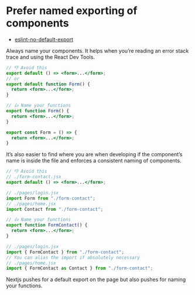 # Prefer named exporting of components

- [eslint-no-default-export](https://github.com/import-js/eslint-plugin-import/blob/main/docs/rules/no-default-export.md)

Always name your components. It helps when you’re reading an error stack trace and using the React Dev Tools.

```jsx
// 👎 Avoid this
export default () => <form>...</form>;
// or
export default function Form() {
  return <form>...</form>;
}

// 👍 Name your functions
export function Form() {
  return <form>...</form>;
}

export const Form = () => {
  return <form>...</form>;
}
```

It’s also easier to find where you are when developing if the component’s name is inside the file and enforces a consistent naming of components.

```jsx
// 👎 Avoid this
// ./form-contact.jsx
export default () => <form>...</form>;

// ./pages/login.jsx
import Form from "./form-contact";
// ./pages/home.jsx
import Contact from "./form-contact";

// 👍 Name your functions
export function FormContact() {
  return <form>...</form>;
}

// ./pages/login.jsx
import { FormContact } from "./form-contact";
// You can alias the import if absolutely necessary
// ./pages/home.jsx
import { FormContact as Contact } from "./form-contact";
```

Nextjs pushes for a default export on the page but also pushes for naming your functions.
